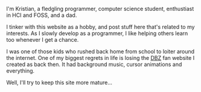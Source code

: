 I'm Kristian, a fledgling programmer, computer science student, enthustiast in HCI and FOSS, and a dad.

I tinker with this website as a hobby, and post stuff here that's related to my interests. As I slowly develop as a programmer, I like helping others learn too whenever I get a chance.

I was one of those kids who rushed back home from school to loiter around the internet. One of my biggest regrets in life is losing the [DBZ](<https://en.wikipedia.org/wiki/Dragon_Ball_(manga)>) fan website I created as back then. It had background music, cursor animations and everything.

Well, I'll try to keep this site more mature...
